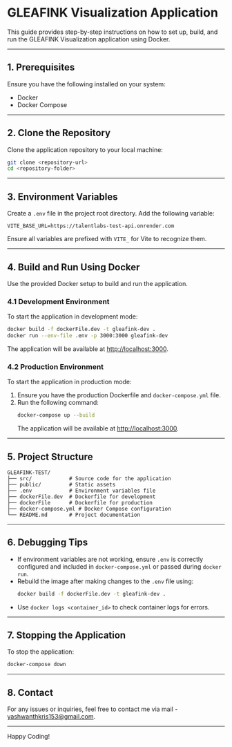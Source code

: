 
# GLEAFINK Visualization Application

This guide provides step-by-step instructions on how to set up, build, and run the GLEAFINK Visualization application using Docker.

---

## **1. Prerequisites**
Ensure you have the following installed on your system:
- Docker
- Docker Compose

---

## **2. Clone the Repository**
Clone the application repository to your local machine:
```bash
git clone <repository-url>
cd <repository-folder>
```

---

## **3. Environment Variables**
Create a `.env` file in the project root directory. Add the following variable:

```env
VITE_BASE_URL=https://talentlabs-test-api.onrender.com
```

Ensure all variables are prefixed with `VITE_` for Vite to recognize them.

---

## **4. Build and Run Using Docker**
Use the provided Docker setup to build and run the application.

### **4.1 Development Environment**
To start the application in development mode:
```bash
docker build -f dockerFile.dev -t gleafink-dev .
docker run --env-file .env -p 3000:3000 gleafink-dev
```
The application will be available at [http://localhost:3000](http://localhost:3000).

### **4.2 Production Environment**
To start the application in production mode:
1. Ensure you have the production Dockerfile and `docker-compose.yml` file.
2. Run the following command:
   ```bash
   docker-compose up --build
   ```
   The application will be available at [http://localhost:3000](http://localhost:3000).

---

## **5. Project Structure**
```plaintext
GLEAFINK-TEST/
├── src/            # Source code for the application
├── public/         # Static assets
├── .env            # Environment variables file
├── dockerFile.dev  # Dockerfile for development
├── dockerFile      # Dockerfile for production
├── docker-compose.yml # Docker Compose configuration
└── README.md       # Project documentation
```

---

## **6. Debugging Tips**
- If environment variables are not working, ensure `.env` is correctly configured and included in `docker-compose.yml` or passed during `docker run`.
- Rebuild the image after making changes to the `.env` file using:
  ```bash
  docker build -f dockerFile.dev -t gleafink-dev .
  ```
- Use `docker logs <container_id>` to check container logs for errors.

---

## **7. Stopping the Application**
To stop the application:
```bash
docker-compose down
```

---

## **8. Contact**
For any issues or inquiries, feel free to contact me via mail - yashwanthkris153@gmail.com.

---

Happy Coding!
